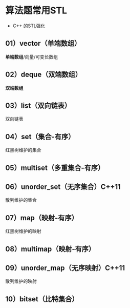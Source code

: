 # 算法题常用STL
- C++ 的STL强化


## 01）vector（单端数组）
**单端数组**/向量/可变长数组

## 02）deque（双端数组）
**双端数组**

## 03）list（双向链表）
双向链表

## 04）set（集合-有序）
红黑树维护的集合

## 05）multiset（多重集合-有序）

## 06）unorder_set（无序集合）C++11
散列维护的集合

## 07）map（映射-有序）
红黑树维护的映射

## 08）multimap（映射-有序）

## 09）unorder_map（无序映射）C++11
散列维护的映射


## 10）bitset（比特集合）

